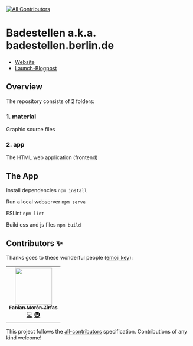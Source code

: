 
<!-- ALL-CONTRIBUTORS-BADGE:START - Do not remove or modify this section -->
[![All Contributors](https://img.shields.io/badge/all_contributors-1-orange.svg?style=flat-square)](#contributors-)
<!-- ALL-CONTRIBUTORS-BADGE:END -->
# Badestellen a.k.a. badestellen.berlin.de

- [Website](https://badestellen.berlin.de/)
- [Launch-Blogpost](https://lab.technologiestiftung-berlin.de/projects/bathing-water/index.html)

## Overview

The repository consists of 2 folders:

### 1. material

Graphic source files

### 2. app

The HTML web application (frontend)

## The App

Install dependencies
`npm install`

Run a local webserver
`npm serve`

ESLint
`npm lint`

Build css and js files
`npm build`

## Contributors ✨

Thanks goes to these wonderful people ([emoji key](https://allcontributors.org/docs/en/emoji-key)):

<!-- ALL-CONTRIBUTORS-LIST:START - Do not remove or modify this section -->
<!-- prettier-ignore-start -->
<!-- markdownlint-disable -->
<table>
  <tr>
    <td align="center"><a href="https://fabianmoronzirfas.me"><img src="https://avatars.githubusercontent.com/u/315106?v=4?s=100" width="100px;" alt=""/><br /><sub><b>Fabian Morón Zirfas</b></sub></a><br /><a href="https://github.com/technologiestiftung/badestellen/commits?author=ff6347" title="Code">💻</a> <a href="#infra-ff6347" title="Infrastructure (Hosting, Build-Tools, etc)">🚇</a></td>
  </tr>
</table>

<!-- markdownlint-restore -->
<!-- prettier-ignore-end -->

<!-- ALL-CONTRIBUTORS-LIST:END -->

This project follows the [all-contributors](https://github.com/all-contributors/all-contributors) specification. Contributions of any kind welcome!